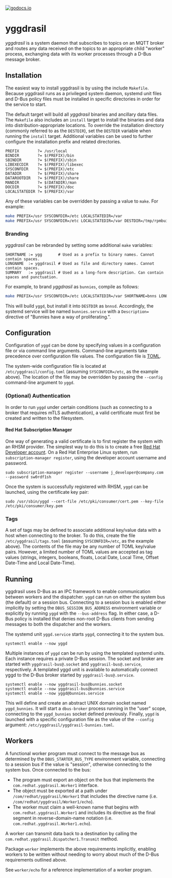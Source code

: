 [![godocs.io](https://godocs.io/github.com/RedHatInsights/yggdrasil?status.svg)](https://godocs.io/github.com/RedHatInsights/yggdrasil)

# yggdrasil

_yggdrasil_ is a system daemon that subscribes to topics on an MQTT broker and
routes any data received on the topics to an appropriate child "worker" process,
exchanging data with its worker processes through a D-Bus message broker.

## Installation

The easiest way to install yggdrasil is by using the include `Makefile`. Because
yggdrasil runs as a privileged system daemon, systemd unit files and D-Bus
policy files must be installed in specific directories in order for the service
to start.

The default target will build all _yggdrasil_ binaries and ancillary data files.
The `Makefile` also includes an `install` target to install the binaries and
data into distribution-appropriate locations. To override the installation
directory (commonly referred to as the `DESTDIR`), set the `DESTDIR` variable
when running the `install` target. Additional variables can be used to further
configure the installation prefix and related directories.

```
PREFIX        ?= /usr/local
BINDIR        ?= $(PREFIX)/bin
SBINDIR       ?= $(PREFIX)/sbin
LIBEXECDIR    ?= $(PREFIX)/libexec
SYSCONFDIR    ?= $(PREFIX)/etc
DATADIR       ?= $(PREFIX)/share
DATAROOTDIR   ?= $(PREFIX)/share
MANDIR        ?= $(DATADIR)/man
DOCDIR        ?= $(PREFIX)/doc
LOCALSTATEDIR ?= $(PREFIX)/var
```

Any of these variables can be overridden by passing a value to `make`. For
example:

```bash
make PREFIX=/usr SYSCONFDIR=/etc LOCALSTATEDIR=/var
make PREFIX=/usr SYSCONFDIR=/etc LOCALSTATEDIR=/var DESTDIR=/tmp/rpmbuildroot install
```

### Branding

_yggdrasil_ can be rebranded by setting some additional `make` variables:

```
SHORTNAME := ygg       # Used as a prefix to binary names. Cannot contain spaces.
LONGNAME  := yggdrasil # Used as file and directory names. Cannot contain spaces.
SUMMARY   := yggdrasil # Used as a long-form description. Can contain spaces and punctuation.
```

For example, to brand _yggdrasil_ as `bunnies`, compile as follows:

```bash
make PREFIX=/usr SYSCONFDIR=/etc LOCALSTATEDIR=/var SHORTNAME=bnns LONGNAME=bunnies SUMMARY="Bunnies have a way of proliferating." install
```

This will build `yggd`, but install it into `DESTDIR` as `bnnsd`. Accordingly,
the systemd service will be named `bunnies.service` with a `Description=`
directive of "Bunnies have a way of proliferating.".

## Configuration

Configuration of `yggd` can be done by specifying values in a configuration file
or via command line arguments. Command-line arguments take precedence over
configuration file values. The configuration file is [TOML](https://toml.io).

The system-wide configuration file is located at `/etc/yggdrasil/config.toml`
(assuming `SYSCONFDIR=/etc`, as the example above). The location of the file may
be overridden by passing the `--config` command-line argument to `yggd`.

### (Optional) Authentication

In order to run `yggd` under certain conditions (such as connecting to a broker
that requires mTLS authentication), a valid certificate must first be created
and written to the filesystem.

#### Red Hat Subscription Manager

One way of generating a valid certificate is to first register the system with
an RHSM provider. The simplest way to do this is to create a free [Red Hat
Developer account](https://developers.redhat.com/register). On a Red Hat
Enterprise Linux system, run `subscription-manager register`, using the
developer account username and password.

```
sudo subscription-manager register --username j_developer@company.com --password sw0rdf1sh
```

Once the system is successfully registered with RHSM, `yggd` can be launched,
using the certificate key pair:

```
sudo /usr/sbin/yggd --cert-file /etc/pki/consumer/cert.pem --key-file /etc/pki/consumer/key.pem
```

### Tags

A set of tags may be defined to associate additional key/value data with a host
when connecting to the broker. To do this, create the file
`/etc/yggdrasil/tags.toml` (assuming `SYSCONFDIR=/etc`, as the example above).
The contents of the file may be any number of TOML key/value pairs. However, a
limited number of TOML values are accepted as tag values (strings, integers,
booleans, floats, Local Date, Local Time, Offset Date-Time and Local Date-Time).

## Running

yggdrasil uses D-Bus as an IPC framework to enable communication between workers
and the dispatcher. `yggd` can run on either the system bus (the default) or a
session bus. Connecting to a session bus is enabled either implicitly by setting
the `DBUS_SESSION_BUS_ADDRESS` environment variable or explicitly by running
`yggd` with the `--bus-address` flag. In either case, a D-Bus policy is
installed that denies non-root D-Bus clients from sending messages to both the
dispatcher and the workers.

The systemd unit `yggd.service` starts `yggd`, connecting it to the system bus.

```
systemctl enable --now yggd
```

Multiple instances of `yggd` can be run by using the templated systemd units.
Each instance requires  a private D-Bus session. The socket and broker are
started with `yggdrasil-bus@.socket` and `yggdrasil-bus@.service`, respectively.
A templated yggd unit is available to automatically connect yggd to the D-Bus
broker started by `yggdrasil-bus@.service`.

```
systemctl enable --now yggdrasil-bus@bunnies.socket
systemctl enable --now yggdrasil-bus@bunnies.service
systemctl enable --now yggd@bunnies.service
```

This will define and create an abstract UNIX domain socket named `yggd_bunnies`.
It will start a `dbus-broker` process running in the "user" scope, connecting to
the `yggd_bunnies` socket defined previously. Finally, `yggd` is launched with a
specific configuration file as the value of the `--config` argument:
`/etc/yggdrasil/yggdrasil-bunnies.toml`.

## Workers

A functional worker program must connect to the message bus as determined by the
`DBUS_STARTER_BUS_TYPE` environment variable, connecting to a session bus if the
value is "session", otherwise connecting to the system bus. Once connected to
the bus:

* The program must export an object on the bus that implements the
  `com.redhat.yggdrasil.Worker1` interface.
* The object must be exported at a path under  `/com/redhat/yggdrasil/Worker1`
  that includes the directive name (i.e. `/com/redhat/yggdrasil/Worker1/echo`).
* The worker must claim a well-known name that begins with
  `com.redhat.yggdrasil.Worker1` and includes its directive as the final segment
  in reverse-domain-name notation (i.e. `com.redhat.yggdrasil.Worker1.echo`).

A worker can transmit data back to a destination by calling the
`com.redhat.yggdrasil.Dispatcher1.Transmit` method.

Package `worker` implements the above requirements implicitly, enabling workers
to be written without needing to worry about much of the D-Bus requirements
outlined above.

See `worker/echo` for a reference implementation of a worker program.
